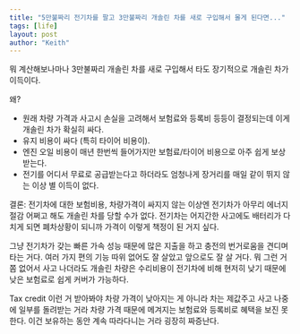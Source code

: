 ```yaml
---
title: "5만불짜리 전기차를 팔고 3만불짜리 개솔린 차를 새로 구입해서 몰게 된다면..."
tags: [life]
layout: post
author: "Keith"
---
```


뭐 계산해보나마나 3만불짜리 개솔린 차를 새로 구입해서 타도 장기적으로 개솔린 차가 이득이다.

왜?
- 원래 차량 가격과 사고시 손실을 고려해서 보험료와 등록비 등등이 결정되는데 이게 개솔린 차가 확실히 싸다.
- 유지 비용이 싸다 (특히 타이어 비용이).
- 엔진 오일 비용이 매년 한번씩 들어가지만 보험료/타이어 비용으로 아주 쉽게 보상받는다.
- 전기를 어디서 무료로 공급받는다고 하더라도 엄청나게 장거리를 매일 같이 뛰지 않는 이상 별 이득이 없다.

결론: 전기차에 대한 보험비용, 차량가격이 싸지지 않는 이상엔 전기차가 아무리 에너지 절감 어쩌고 해도 개솔린 차를 당할 수가 없다. 전기차는 어지간한 사고에도 배터리가 다치게 되면 폐차상황이 되니까 가격이 이렇게 책정이 된 거지 싶다.

그냥 전기차가 갖는 빠른 가속 성능 때문에 많은 지출을 하고 충전의 번거로움을 견디며 타는 거다. 여러 가지 편의 기능 따위 없어도 잘 살았고 앞으로도 잘 살 거다. 뭐 그런 거 쫌 없어서 사고 나더라도 개솔린 차량은 수리비용이 전기차에 비해 현저히 낮기 때문에 낮은 보험료로 쉽게 커버가 가능하다.

Tax credit 이런 거 받아봐야 차량 가격이 낮아지는 게 아니라 차는 제값주고 사고 나중에 일부를 돌려받는 거라 차량 가격 때문에 메겨지는 보험료와 등록비로 혜택을 보진 못한다. 이건 보유하는 동안 계속 따라다니는 거라 굉장히 짜증난다.